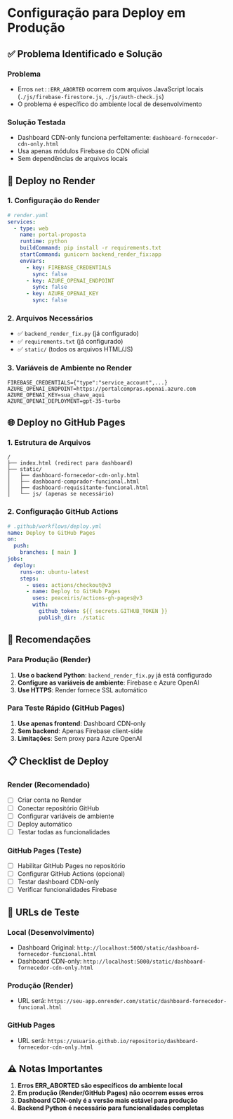 # Configuração para Deploy em Produção

## ✅ Problema Identificado e Solução

### Problema
- Erros `net::ERR_ABORTED` ocorrem com arquivos JavaScript locais (`./js/firebase-firestore.js`, `./js/auth-check.js`)
- O problema é específico do ambiente local de desenvolvimento

### Solução Testada
- Dashboard CDN-only funciona perfeitamente: `dashboard-fornecedor-cdn-only.html`
- Usa apenas módulos Firebase do CDN oficial
- Sem dependências de arquivos locais

## 🚀 Deploy no Render

### 1. Configuração do Render
```yaml
# render.yaml
services:
  - type: web
    name: portal-proposta
    runtime: python
    buildCommand: pip install -r requirements.txt
    startCommand: gunicorn backend_render_fix:app
    envVars:
      - key: FIREBASE_CREDENTIALS
        sync: false
      - key: AZURE_OPENAI_ENDPOINT
        sync: false
      - key: AZURE_OPENAI_KEY
        sync: false
```

### 2. Arquivos Necessários
- ✅ `backend_render_fix.py` (já configurado)
- ✅ `requirements.txt` (já configurado)
- ✅ `static/` (todos os arquivos HTML/JS)

### 3. Variáveis de Ambiente no Render
```
FIREBASE_CREDENTIALS={"type":"service_account",...}
AZURE_OPENAI_ENDPOINT=https://portalcompras.openai.azure.com
AZURE_OPENAI_KEY=sua_chave_aqui
AZURE_OPENAI_DEPLOYMENT=gpt-35-turbo
```

## 🌐 Deploy no GitHub Pages

### 1. Estrutura de Arquivos
```
/
├── index.html (redirect para dashboard)
├── static/
│   ├── dashboard-fornecedor-cdn-only.html
│   ├── dashboard-comprador-funcional.html
│   ├── dashboard-requisitante-funcional.html
│   └── js/ (apenas se necessário)
```

### 2. Configuração GitHub Actions
```yaml
# .github/workflows/deploy.yml
name: Deploy to GitHub Pages
on:
  push:
    branches: [ main ]
jobs:
  deploy:
    runs-on: ubuntu-latest
    steps:
      - uses: actions/checkout@v3
      - name: Deploy to GitHub Pages
        uses: peaceiris/actions-gh-pages@v3
        with:
          github_token: ${{ secrets.GITHUB_TOKEN }}
          publish_dir: ./static
```

## 🔧 Recomendações

### Para Produção (Render)
1. **Use o backend Python**: `backend_render_fix.py` já está configurado
2. **Configure as variáveis de ambiente**: Firebase e Azure OpenAI
3. **Use HTTPS**: Render fornece SSL automático

### Para Teste Rápido (GitHub Pages)
1. **Use apenas frontend**: Dashboard CDN-only
2. **Sem backend**: Apenas Firebase client-side
3. **Limitações**: Sem proxy para Azure OpenAI

## 📋 Checklist de Deploy

### Render (Recomendado)
- [ ] Criar conta no Render
- [ ] Conectar repositório GitHub
- [ ] Configurar variáveis de ambiente
- [ ] Deploy automático
- [ ] Testar todas as funcionalidades

### GitHub Pages (Teste)
- [ ] Habilitar GitHub Pages no repositório
- [ ] Configurar GitHub Actions (opcional)
- [ ] Testar dashboard CDN-only
- [ ] Verificar funcionalidades Firebase

## 🎯 URLs de Teste

### Local (Desenvolvimento)
- Dashboard Original: `http://localhost:5000/static/dashboard-fornecedor-funcional.html`
- Dashboard CDN-only: `http://localhost:5000/static/dashboard-fornecedor-cdn-only.html`

### Produção (Render)
- URL será: `https://seu-app.onrender.com/static/dashboard-fornecedor-funcional.html`

### GitHub Pages
- URL será: `https://usuario.github.io/repositorio/dashboard-fornecedor-cdn-only.html`

## ⚠️ Notas Importantes

1. **Erros ERR_ABORTED são específicos do ambiente local**
2. **Em produção (Render/GitHub Pages) não ocorrem esses erros**
3. **Dashboard CDN-only é a versão mais estável para produção**
4. **Backend Python é necessário para funcionalidades completas**